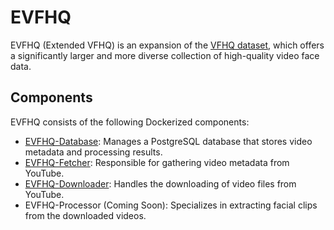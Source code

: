 # EVFHQ

EVFHQ (Extended VFHQ) is an expansion of the [VFHQ dataset](https://liangbinxie.github.io/projects/vfhq/), which offers a significantly larger and more diverse collection of high-quality video face data.

## Components

EVFHQ consists of the following Dockerized components:

- [EVFHQ-Database](https://github.com/anjieyang/EVFHQ-Database): Manages a PostgreSQL database that stores video metadata and processing results.
- [EVFHQ-Fetcher](https://github.com/anjieyang/EVFHQ-Fetcher): Responsible for gathering video metadata from YouTube.
- [EVFHQ-Downloader](https://github.com/anjieyang/EVFHQ-Downloader): Handles the downloading of video files from YouTube.
- EVFHQ-Processor (Coming Soon): Specializes in extracting facial clips from the downloaded videos.
